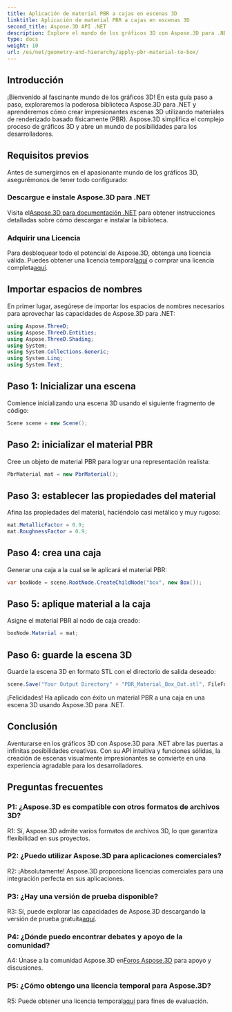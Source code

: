 ```yaml
---
title: Aplicación de material PBR a cajas en escenas 3D
linktitle: Aplicación de material PBR a cajas en escenas 3D
second_title: Aspose.3D API .NET
description: Explore el mundo de los gráficos 3D con Aspose.3D para .NET. Cree escenas inmersivas sin esfuerzo utilizando materiales de renderizado basado físicamente.
type: docs
weight: 10
url: /es/net/geometry-and-hierarchy/apply-pbr-material-to-box/
---
```

## Introducción

¡Bienvenido al fascinante mundo de los gráficos 3D! En esta guía paso a paso, exploraremos la poderosa biblioteca Aspose.3D para .NET y aprenderemos cómo crear impresionantes escenas 3D utilizando materiales de renderizado basado físicamente (PBR). Aspose.3D simplifica el complejo proceso de gráficos 3D y abre un mundo de posibilidades para los desarrolladores.

## Requisitos previos

Antes de sumergirnos en el apasionante mundo de los gráficos 3D, asegurémonos de tener todo configurado:

### Descargue e instale Aspose.3D para .NET

 Visita el[Aspose.3D para documentación .NET](https://reference.aspose.com/3d/net/) para obtener instrucciones detalladas sobre cómo descargar e instalar la biblioteca.

### Adquirir una Licencia

 Para desbloquear todo el potencial de Aspose.3D, obtenga una licencia válida. Puedes obtener una licencia temporal[aquí](https://purchase.aspose.com/temporary-license/) o comprar una licencia completa[aquí](https://purchase.aspose.com/buy).

## Importar espacios de nombres

En primer lugar, asegúrese de importar los espacios de nombres necesarios para aprovechar las capacidades de Aspose.3D para .NET:

```csharp
using Aspose.ThreeD;
using Aspose.ThreeD.Entities;
using Aspose.ThreeD.Shading;
using System;
using System.Collections.Generic;
using System.Linq;
using System.Text;
```

## Paso 1: Inicializar una escena

Comience inicializando una escena 3D usando el siguiente fragmento de código:

```csharp
Scene scene = new Scene();
```

## Paso 2: inicializar el material PBR

Cree un objeto de material PBR para lograr una representación realista:

```csharp
PbrMaterial mat = new PbrMaterial();
```

## Paso 3: establecer las propiedades del material

Afina las propiedades del material, haciéndolo casi metálico y muy rugoso:

```csharp
mat.MetallicFactor = 0.9;
mat.RoughnessFactor = 0.9;
```

## Paso 4: crea una caja

Generar una caja a la cual se le aplicará el material PBR:

```csharp
var boxNode = scene.RootNode.CreateChildNode("box", new Box());
```

## Paso 5: aplique material a la caja

Asigne el material PBR al nodo de caja creado:

```csharp
boxNode.Material = mat;
```

## Paso 6: guarde la escena 3D

Guarde la escena 3D en formato STL con el directorio de salida deseado:

```csharp
scene.Save("Your Output Directory" + "PBR_Material_Box_Out.stl", FileFormat.STLASCII);
```

¡Felicidades! Ha aplicado con éxito un material PBR a una caja en una escena 3D usando Aspose.3D para .NET.

## Conclusión

Aventurarse en los gráficos 3D con Aspose.3D para .NET abre las puertas a infinitas posibilidades creativas. Con su API intuitiva y funciones sólidas, la creación de escenas visualmente impresionantes se convierte en una experiencia agradable para los desarrolladores.

## Preguntas frecuentes

### P1: ¿Aspose.3D es compatible con otros formatos de archivos 3D?

R1: Sí, Aspose.3D admite varios formatos de archivos 3D, lo que garantiza flexibilidad en sus proyectos.

### P2: ¿Puedo utilizar Aspose.3D para aplicaciones comerciales?

R2: ¡Absolutamente! Aspose.3D proporciona licencias comerciales para una integración perfecta en sus aplicaciones.

### P3: ¿Hay una versión de prueba disponible?

 R3: Sí, puede explorar las capacidades de Aspose.3D descargando la versión de prueba gratuita[aquí](https://releases.aspose.com/).

### P4: ¿Dónde puedo encontrar debates y apoyo de la comunidad?

 A4: Únase a la comunidad Aspose.3D en[Foros Aspose.3D](https://forum.aspose.com/c/3d/18) para apoyo y discusiones.

### P5: ¿Cómo obtengo una licencia temporal para Aspose.3D?

 R5: Puede obtener una licencia temporal[aquí](https://purchase.aspose.com/temporary-license/) para fines de evaluación.